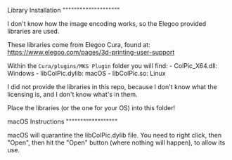 Library Installation
""""""""""""""""""""

I don't know how the image encoding works, so the Elegoo provided libraries are used.

These libraries come from Elegoo Cura, found at: https://www.elegoo.com/pages/3d-printing-user-support

Within the `Cura/plugins/MKS Plugin` folder you will find:
    - ColPic_X64.dll: Windows
    - libColPic.dylib: macOS
    - libColPic.so: Linux

I did not provide the libraries in this repo, because I don't know what the licensing is, and I don't know what's in them.

Place the libraries (or the one for your OS) into this folder!

macOS Instructions
""""""""""""""""""

macOS will quarantine the libColPic.dylib file. You need to right click, then "Open", then hit the "Open" button (where nothing will happen), to
allow its use.
